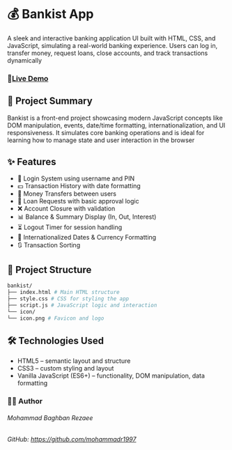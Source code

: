 # 💰 Bankist App

A sleek and interactive banking application UI built with HTML, CSS, and JavaScript, simulating a real-world banking experience. Users can log in, transfer money, request loans, close accounts, and track transactions dynamically

### 🔗[Live Demo](https://pizza-menu-eosin.vercel.app/)

## 📖 Project Summary

Bankist is a front-end project showcasing modern JavaScript concepts like DOM manipulation, events, date/time formatting, internationalization, and UI responsiveness. It simulates core banking operations and is ideal for learning how to manage state and user interaction in the browser

## ✨ Features

* 🔐 Login System using username and PIN
* 💵 Transaction History with date formatting
* 🔄 Money Transfers between users
* 🏦 Loan Requests with basic approval logic
* ❌ Account Closure with validation
* 📊 Balance & Summary Display (In, Out, Interest)
* ⏳ Logout Timer for session handling
* 📅 Internationalized Dates & Currency Formatting
* 🔃 Transaction Sorting

## 📁 Project Structure
 ```bash
bankist/
├── index.html # Main HTML structure
├── style.css # CSS for styling the app
├── script.js # JavaScript logic and interaction
└── icon/
└── icon.png # Favicon and logo
```

## 🛠️ Technologies Used

- HTML5 – semantic layout and structure
- CSS3 – custom styling and layout
- Vanilla JavaScript (ES6+) – functionality, DOM manipulation, data formatting

### 🧑‍💻 Author
###### Mohammad Baghban Rezaee
###### GitHub: https://github.com/mohammadr1997
